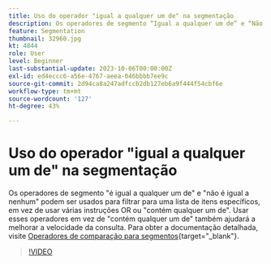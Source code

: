 ```yaml
---
title: Uso do operador "igual a qualquer um de" na segmentação
description: Os operadores de segmento “Igual a qualquer um de” e “Não é igual a nenhum” foram adicionados ao construtor de segmentos. Use esses operadores para filtrar para uma lista de itens específicos, em vez de usar várias instruções OR ou “Contém qualquer um dos”. Usar esses operadores em vez de “contém qualquer um de” também ajudará a melhorar a velocidade da consulta.
feature: Segmentation
thumbnail: 32960.jpg
kt: 4844
role: User
level: Beginner
last-substantial-update: 2023-10-06T00:00:00Z
exl-id: ed4eccc6-a56e-4767-aeea-046bbbb7ee9c
source-git-commit: 2d94ca8a247adfccb2db127eb6a9f444f54cbf6e
workflow-type: tm+mt
source-wordcount: '127'
ht-degree: 43%

---
```


# Uso do operador &quot;igual a qualquer um de&quot; na segmentação

Os operadores de segmento &quot;é igual a qualquer um de&quot; e &quot;não é igual a nenhum&quot; podem ser usados para filtrar para uma lista de itens específicos, em vez de usar várias instruções OR ou &quot;contém qualquer um de&quot;. Usar esses operadores em vez de &quot;contém qualquer um de&quot; também ajudará a melhorar a velocidade da consulta. Para obter a documentação detalhada, visite [Operadores de comparação para segmentos](https://experienceleague.adobe.com/docs/analytics/components/segmentation/segment-reference/seg-operators.html?lang=pt-BR){target="_blank"}.

>[!VIDEO](https://video.tv.adobe.com/v/32960/?quality=12&learn=on)
